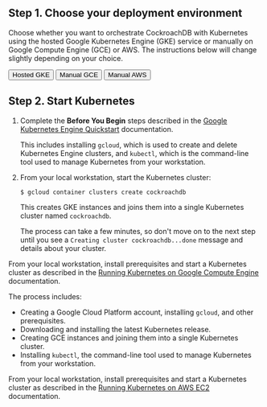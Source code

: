 ## Step 1. Choose your deployment environment

Choose whether you want to orchestrate CockroachDB with Kubernetes using the hosted Google Kubernetes Engine (GKE) service or manually on Google Compute Engine (GCE) or AWS. The instructions below will change slightly depending on your choice.

<div class="filters filters-big clearfix">
  <button class="filter-button" data-scope="gke-hosted">Hosted GKE</button>
  <button class="filter-button" data-scope="gce-manual">Manual GCE</button>
  <button class="filter-button" data-scope="aws-manual">Manual AWS</button>
</div>

## Step 2. Start Kubernetes

<div class="filter-content" markdown="1" data-scope="gke-hosted">

1. Complete the **Before You Begin** steps described in the [Google Kubernetes Engine Quickstart](https://cloud.google.com/kubernetes-engine/docs/quickstart) documentation.

    This includes installing `gcloud`, which is used to create and delete Kubernetes Engine clusters, and `kubectl`, which is the command-line tool used to manage Kubernetes from your workstation.

2. From your local workstation, start the Kubernetes cluster:

    ~~~ shell
    $ gcloud container clusters create cockroachdb
    ~~~

    This creates GKE instances and joins them into a single Kubernetes cluster named `cockroachdb`.

    The process can take a few minutes, so don't move on to the next step until you see a `Creating cluster cockroachdb...done` message and details about your cluster.

</div>

<div class="filter-content" markdown="1" data-scope="gce-manual">

From your local workstation, install prerequisites and start a Kubernetes cluster as described in the [Running Kubernetes on Google Compute Engine](http://kubernetes.io/docs/getting-started-guides/gce/) documentation.

The process includes:

- Creating a Google Cloud Platform account, installing `gcloud`, and other prerequisites.
- Downloading and installing the latest Kubernetes release.
- Creating GCE instances and joining them into a single Kubernetes cluster.
- Installing `kubectl`, the command-line tool used to manage Kubernetes from your workstation.

</div>

<div class="filter-content" markdown="1" data-scope="aws-manual">

From your local workstation, install prerequisites and start a Kubernetes cluster as described in the [Running Kubernetes on AWS EC2](http://kubernetes.io/docs/getting-started-guides/aws/) documentation.

</div>
